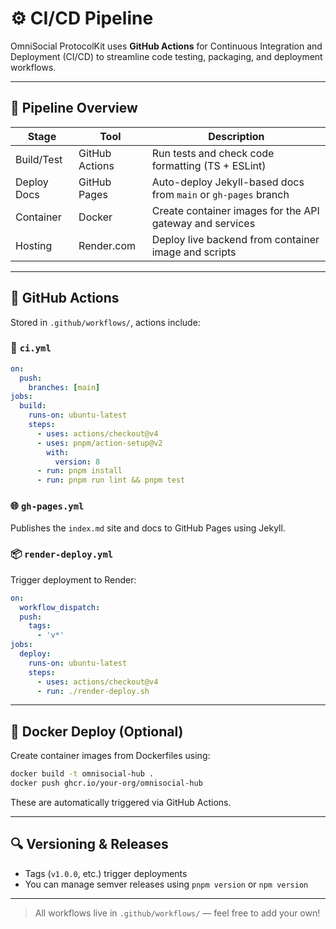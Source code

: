 # ⚙️ CI/CD Pipeline

OmniSocial ProtocolKit uses **GitHub Actions** for Continuous Integration and Deployment (CI/CD) to streamline code testing, packaging, and deployment workflows.

---

## 🔁 Pipeline Overview

| Stage        | Tool            | Description |
|--------------|-----------------|-------------|
| Build/Test   | GitHub Actions  | Run tests and check code formatting (TS + ESLint) |
| Deploy Docs | GitHub Pages    | Auto-deploy Jekyll-based docs from `main` or `gh-pages` branch |
| Container    | Docker          | Create container images for the API gateway and services |
| Hosting      | Render.com      | Deploy live backend from container image and scripts |

---

## 🚀 GitHub Actions

Stored in `.github/workflows/`, actions include:

### 🧪 `ci.yml`
```yaml
on:
  push:
    branches: [main]
jobs:
  build:
    runs-on: ubuntu-latest
    steps:
      - uses: actions/checkout@v4
      - uses: pnpm/action-setup@v2
        with:
          version: 8
      - run: pnpm install
      - run: pnpm run lint && pnpm test
```

### 🌐 `gh-pages.yml`
Publishes the `index.md` site and docs to GitHub Pages using Jekyll.

### 📦 `render-deploy.yml`
Trigger deployment to Render:
```yaml
on:
  workflow_dispatch:
  push:
    tags:
      - 'v*'
jobs:
  deploy:
    runs-on: ubuntu-latest
    steps:
      - uses: actions/checkout@v4
      - run: ./render-deploy.sh
```

---

## 🐳 Docker Deploy (Optional)

Create container images from Dockerfiles using:
```bash
docker build -t omnisocial-hub .
docker push ghcr.io/your-org/omnisocial-hub
```

These are automatically triggered via GitHub Actions.

---

## 🔍 Versioning & Releases
- Tags (`v1.0.0`, etc.) trigger deployments
- You can manage semver releases using `pnpm version` or `npm version`

---

> All workflows live in `.github/workflows/` — feel free to add your own!
